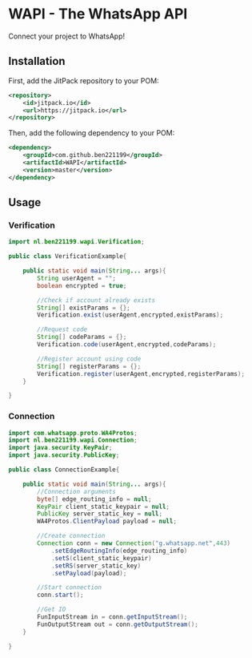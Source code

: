 # WAPI - The WhatsApp API

Connect your project to WhatsApp!

## Installation

First, add the JitPack repository to your POM:
```xml
<repository>
	<id>jitpack.io</id>
	<url>https://jitpack.io</url>
</repository>
```

Then, add the following dependency to your POM:
```xml
<dependency>
	<groupId>com.github.ben221199</groupId>
	<artifactId>WAPI</artifactId>
	<version>master</version>
</dependency>
```

## Usage

### Verification

```java
import nl.ben221199.wapi.Verification;

public class VerificationExample{

	public static void main(String... args){
		String userAgent = "";
		boolean encrypted = true;

		//Check if account already exists
		String[] existParams = {};
		Verification.exist(userAgent,encrypted,existParams);

		//Request code
		String[] codeParams = {};
		Verification.code(userAgent,encrypted,codeParams);

		//Register account using code
		String[] registerParams = {};
		Verification.register(userAgent,encrypted,registerParams);
	}

}
```

### Connection
```java
import com.whatsapp.proto.WA4Protos;
import nl.ben221199.wapi.Connection;
import java.security.KeyPair;
import java.security.PublicKey;

public class ConnectionExample{

	public static void main(String... args){
		//Connection arguments
		byte[] edge_routing_info = null;
		KeyPair client_static_keypair = null;
		PublicKey server_static_key = null;
		WA4Protos.ClientPayload payload = null;

		//Create connection
		Connection conn = new Connection("g.whatsapp.net",443)
			.setEdgeRoutingInfo(edge_routing_info)
			.setS(client_static_keypair)
			.setRS(server_static_key)
			.setPayload(payload);

		//Start connection
		conn.start();

		//Get IO
		FunInputStream in = conn.getInputStream();
		FunOutputStream out = conn.getOutputStream();
	}

}
```